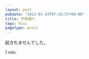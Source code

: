 ```yaml
---
layout: post
pubdate: "2013-01-24T07:16:57+09:00"
title: 予想通り
tags: misc
pagetype: posts
---
```

起きれませんでした。

1 min.
